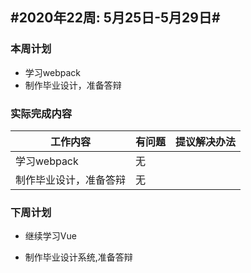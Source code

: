 ## #2020年22周: 5月25日-5月29日#

### 本周计划

* 学习webpack
* 制作毕业设计，准备答辩

### 实际完成内容

| 工作内容 | 有问题 | 提议解决办法 |
| ------ | ------ | :----- |
| 学习webpack | 无 |  |
| 制作毕业设计，准备答辩 | 无 |  |

### 下周计划

* 继续学习Vue

* 制作毕业设计系统,准备答辩

  

  

  



